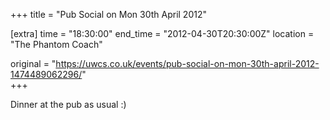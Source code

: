 +++
title = "Pub Social on Mon 30th April 2012"

[extra]
time = "18:30:00"
end_time = "2012-04-30T20:30:00Z"
location = "The Phantom Coach"

original = "https://uwcs.co.uk/events/pub-social-on-mon-30th-april-2012-1474489062296/"    
+++

Dinner at the pub as usual :)

